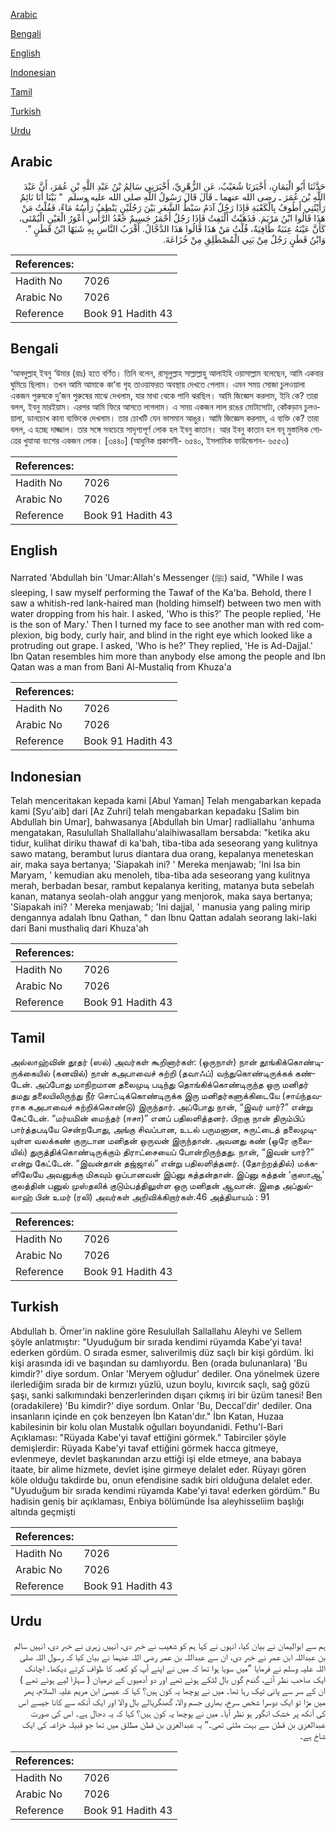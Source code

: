 [Arabic](#arabic)

[Bengali](#bengali)

[English](#english)

[Indonesian](#indonesian)

[Tamil](#tamil)

[Turkish](#turkish)

[Urdu](#urdu)

## Arabic


<div dir="rtl" lang="ar" style={{fontSize:'larger',backgroundColor:'#f8f9fa',padding:20}}>
حَدَّثَنَا أَبُو الْيَمَانِ، أَخْبَرَنَا شُعَيْبٌ، عَنِ الزُّهْرِيِّ، أَخْبَرَنِي سَالِمُ بْنُ عَبْدِ اللَّهِ بْنِ عُمَرَ، أَنَّ عَبْدَ اللَّهِ بْنَ عُمَرَ ـ رضى الله عنهما ـ قَالَ قَالَ رَسُولُ اللَّهِ صلى الله عليه وسلم ‏ "‏ بَيْنَا أَنَا نَائِمٌ رَأَيْتُنِي أَطُوفُ بِالْكَعْبَةِ فَإِذَا رَجُلٌ آدَمُ سَبْطُ الشَّعَرِ بَيْنَ رَجُلَيْنٍ يَنْطِفُ رَأْسُهُ مَاءً، فَقُلْتُ مَنْ هَذَا قَالُوا ابْنُ مَرْيَمَ‏.‏ فَذَهَبْتُ أَلْتَفِتُ فَإِذَا رَجُلٌ أَحْمَرُ جَسِيمٌ جَعْدُ الرَّأْسِ أَعْوَرُ الْعَيْنِ الْيُمْنَى، كَأَنَّ عَيْنَهُ عِنَبَةٌ طَافِيَةٌ، قُلْتُ مَنْ هَذَا قَالُوا هَذَا الدَّجَّالُ‏.‏ أَقْرَبُ النَّاسِ بِهِ شَبَهًا ابْنُ قَطَنٍ ‏"‏‏.‏ وَابْنُ قَطَنٍ رَجُلٌ مِنْ بَنِي الْمُصْطَلِقِ مِنْ خُزَاعَةَ‏.‏
</div>
<div style={{backgroundColor:'#f8f9fa',padding:20, marginBottom: 10}}><table> <thead> <tr> <th>References:</th> <th></th> </tr> </thead> <tbody><tr><td>Hadith No</td><td>7026</td></tr><tr><td>Arabic No</td><td>7026</td></tr><tr><td>Reference</td><td>Book 91 Hadith 43</td></tr></tbody></table></div>

## Bengali


<div dir="ltr" lang="bn" style={{fontSize:'larger',backgroundColor:'#f8f9fa',padding:20}}>
‘আবদুল্লাহ্ ইবনু ‘উমার (রাঃ) হতে বর্ণিত। তিনি বলেন, রাসূলুল্লাহ সাল্লাল্লাহু আলাইহি ওয়াসাল্লাম বলেছেন, আমি একবার ঘুমিয়ে ছিলাম। তখন আমি আমাকে কা‘বা গৃহ তাওয়াফরত অবস্থায় দেখতে পেলাম। এমন সময় সোজা চুলওয়ালা একজন পুরুষকে দু’জন পুরুষের মাঝে দেখলাম, যার মাথা থেকে পানি ঝরছিল। আমি জিজ্ঞেস করলাম, ইনি কে? তারা বলল, ইবনু মারইয়াম। এরপর আমি ফিরে আসতে লাগলাম। এ সময় একজন লাল রঙের মোটাসোটা, কোঁকড়ান চুলওয়ালা, ডানচোখ কানা ব্যক্তিকে দেখলাম। তার চোখটি যেন ভাসমান আঙুর। আমি জিজ্ঞেস করলাম, এ ব্যক্তি কে? তারা বলল, এ হচ্ছে দাজ্জাল। তার সঙ্গে সবচেয়ে সাদৃশ্যপূর্ণ লোক হল ইবনু কাতান। আর ইবনু কাতান হল বনূ মুস্তালিক গোত্রের খুযাআ বংশের একজন লোক। [৩৪৪০] (আধুনিক প্রকাশনী- ৬৫৪০, ইসলামিক ফাউন্ডেশন- ৬৫৫৩)
</div>
<div style={{backgroundColor:'#f8f9fa',padding:20, marginBottom: 10}}><table> <thead> <tr> <th>References:</th> <th></th> </tr> </thead> <tbody><tr><td>Hadith No</td><td>7026</td></tr><tr><td>Arabic No</td><td>7026</td></tr><tr><td>Reference</td><td>Book 91 Hadith 43</td></tr></tbody></table></div>

## English


<div dir="ltr" lang="en" style={{fontSize:'larger',backgroundColor:'#f8f9fa',padding:20}}>
Narrated 'Abdullah bin 'Umar:Allah's Messenger (ﷺ) said, "While I was sleeping, I saw myself performing the Tawaf of the Ka'ba. Behold, there I saw a whitish-red lank-haired man (holding himself) between two men with water dropping from his hair. I asked, 'Who is this?' The people replied, 'He is the son of Mary.' Then I turned my face to see another man with red complexion, big body, curly hair, and blind in the right eye which looked like a protruding out grape. I asked, 'Who is he?' They replied, 'He is Ad-Dajjal.' Ibn Qatan resembles him more than anybody else among the people and Ibn Qatan was a man from Bani Al-Mustaliq from Khuza'a
</div>
<div style={{backgroundColor:'#f8f9fa',padding:20, marginBottom: 10}}><table> <thead> <tr> <th>References:</th> <th></th> </tr> </thead> <tbody><tr><td>Hadith No</td><td>7026</td></tr><tr><td>Arabic No</td><td>7026</td></tr><tr><td>Reference</td><td>Book 91 Hadith 43</td></tr></tbody></table></div>

## Indonesian


<div dir="ltr" lang="id" style={{fontSize:'larger',backgroundColor:'#f8f9fa',padding:20}}>
Telah menceritakan kepada kami [Abul Yaman] Telah mengabarkan kepada kami [Syu'aib] dari [Az Zuhri] telah mengabarkan kepadaku [Salim bin Abdullah bin Umar], bahwasanya [Abdullah bin Umar] radliallahu 'anhuma mengatakan, Rasulullah Shallallahu'alaihiwasallam bersabda: "ketika aku tidur, kulihat diriku thawaf di ka'bah, tiba-tiba ada seseorang yang kulitnya sawo matang, berambut lurus diantara dua orang, kepalanya meneteskan air, maka saya bertanya; 'Siapakah ini? ' Mereka menjawab; 'Ini Isa bin Maryam, ' kemudian aku menoleh, tiba-tiba ada seseorang yang kulitnya merah, berbadan besar, rambut kepalanya keriting, matanya buta sebelah kanan, matanya seolah-olah anggur yang menjorok, maka saya bertanya; 'Siapakah ini? ' Mereka menjawab; 'Ini dajjal, ' manusia yang paling mirip dengannya adalah Ibnu Qathan, " dan Ibnu Qattan adalah seorang laki-laki dari Bani musthaliq dari Khuza'ah
</div>
<div style={{backgroundColor:'#f8f9fa',padding:20, marginBottom: 10}}><table> <thead> <tr> <th>References:</th> <th></th> </tr> </thead> <tbody><tr><td>Hadith No</td><td>7026</td></tr><tr><td>Arabic No</td><td>7026</td></tr><tr><td>Reference</td><td>Book 91 Hadith 43</td></tr></tbody></table></div>

## Tamil


<div dir="ltr" lang="ta" style={{fontSize:'larger',backgroundColor:'#f8f9fa',padding:20}}>
அல்லாஹ்வின் தூதர் (ஸல்) அவர்கள் கூறினார்கள்: (ஒருநாள்) நான் தூங்கிக்கொண்டிருக்கையில் (கனவில்) நான் கஅபாவைச் சுற்றி (தவாஃப்) வந்துகொண்டிருக்கக் கண்டேன். அப்போது மாநிறமான தலைமுடி படிந்து தொங்கிக்கொண்டிருந்த ஒரு மனிதர் தமது தலையிலிருந்து நீர் சொட்டிக்கொண்டிருக்க இரு மனிதர்களுக்கிடையே (சாய்ந்தவராக கஅபாவைச் சுற்றிக்கொண்டு) இருந்தார். அப்போது நான், “இவர் யார்?” என்று கேட்டேன். “மர்யமின் மைந்தர் (ஈசா)” எனப் பதிலளித்தனர். பிறகு நான் திரும்பிப் பார்த்தபடியே சென்றபோது, அங்கு சிவப்பான, உடல் பருமனான, சுருட்டைத் தலைமுடியுள்ள வலக்கண் குருடான மனிதன் ஒருவன் இருந்தான். அவனது கண் (ஒரே குலையில்) துருத்திக்கொண்டிருக்கும் திராட்சையைப் போன்றிருந்தது. நான், “இவன் யார்?” என்று கேட்டேன். “இவன்தான் தஜ்ஜால்” என்று பதிலளித்தனர். (தோற்றத்தில்) மக்களிலேயே அவனுக்கு மிகவும் ஒப்பானவன் இப்னு கத்தன்தான். இப்னு கத்தன் ‘குஸாஆ’ குலத்தின் பனுல் முஸ்தலிக் குடும்பத்திலுள்ள ஒரு மனிதன் ஆவான். இதை அப்துல்லாஹ் பின் உமர் (ரலி) அவர்கள் அறிவிக்கிறார்கள்.46 அத்தியாயம் : 91
</div>
<div style={{backgroundColor:'#f8f9fa',padding:20, marginBottom: 10}}><table> <thead> <tr> <th>References:</th> <th></th> </tr> </thead> <tbody><tr><td>Hadith No</td><td>7026</td></tr><tr><td>Arabic No</td><td>7026</td></tr><tr><td>Reference</td><td>Book 91 Hadith 43</td></tr></tbody></table></div>

## Turkish


<div dir="ltr" lang="tr" style={{fontSize:'larger',backgroundColor:'#f8f9fa',padding:20}}>
Abdullah b. Ömer'in nakline göre Resulullah Sallallahu Aleyhi ve Sellem şöyle anlatmıştır: "Uyuduğum bir sırada kendimi rüyamda Kabe'yi tava! ederken gördüm. O sırada esmer, salıverilmiş düz saçlı bir kişi gördüm. İki kişi arasında idi ve başından su damlıyordu. Ben (orada bulunanlara) 'Bu kimdir?' diye sordum. Onlar 'Meryem oğludur' dediler. Ona yönelmek üzere ilerlediğim sırada bir de kırmızı yüzlü, uzun boylu, kıvırcık saçlı, sağ gözü şaşı, sanki salkımındaki benzerlerinden dışarı çıkmış iri bir üzüm tanesi! Ben (oradakilere) 'Bu kimdir?' diye sordum. Onlar 'Bu, Deccal'dir' dediler. Ona insanların içinde en çok benzeyen İbn Katan'dır." İbn Katan, Huzaa kabilesinin bir kolu olan Mustalık oğulları boyundanidi. Fethu'l-Bari Açıklaması: "Rüyada Kabe'yi tavaf ettiğini görmek." Tabirciler şöyle demişlerdir: Rüyada Kabe'yi tavaf ettiğini görmek hacca gitmeye, evlenmeye, devlet başkanından arzu ettiği işi elde etmeye, ana babaya itaate, bir alime hizmete, devlet işine girmeye delalet eder. Rüyayı gören köle olduğu takdirde bu, onun efendisine sadık biri olduğuna delalet eder. "Uyuduğum bir sırada kendimi rüyamda Kabe'yi tava! ederken gördüm." Bu hadisin geniş bir açıklaması, Enbiya bölümünde İsa aleyhisseliim başlığı altında geçmişti
</div>
<div style={{backgroundColor:'#f8f9fa',padding:20, marginBottom: 10}}><table> <thead> <tr> <th>References:</th> <th></th> </tr> </thead> <tbody><tr><td>Hadith No</td><td>7026</td></tr><tr><td>Arabic No</td><td>7026</td></tr><tr><td>Reference</td><td>Book 91 Hadith 43</td></tr></tbody></table></div>

## Urdu


<div dir="rtl" lang="ur" style={{fontSize:'larger',backgroundColor:'#f8f9fa',padding:20}}>
ہم سے ابوالیمان نے بیان کیا، انہوں نے کہا ہم کو شعیب نے خبر دی، انہیں زہری نے خبر دی، انہیں سالم بن عبداللہ ابن عمر نے خبر دی، ان سے عبداللہ بن عمر رضی اللہ عنہما نے بیان کیا کہ رسول اللہ صلی اللہ علیہ وسلم نے فرمایا ”میں سویا ہوا تھا کہ میں نے اپنے آپ کو کعبہ کا طواف کرتے دیکھا۔ اچانک ایک صاحب نظر آئے، گندم گوں بال لٹکے ہوئے تھے اور دو آدمیوں کے درمیان ( سہارا لیے ہوئے تھے ) ان کے سر سے پانی ٹپک رہا تھا۔ میں نے پوچھا یہ کون ہیں؟ کہا کہ عیسیٰ ابن مریم علیہ السلام، پھر میں مڑا تو ایک دوسرا شخص سرخ، بھاری جسم والا، گھنگریالے بال والا اور ایک آنکھ سے کانا جیسے اس کی آنکھ پر خشک انگور ہو نظر آیا۔ میں نے پوچھا یہ کون ہیں؟ کہا کہ یہ دجال ہے۔ اس کی صورت عبدالعزیٰ بن قطن سے بہت ملتی تھی۔“ یہ عبدالعزیٰ بن قطن مطلق میں تھا جو قبیلہ خزاعہ کی ایک شاخ ہے۔
</div>
<div style={{backgroundColor:'#f8f9fa',padding:20, marginBottom: 10}}><table> <thead> <tr> <th>References:</th> <th></th> </tr> </thead> <tbody><tr><td>Hadith No</td><td>7026</td></tr><tr><td>Arabic No</td><td>7026</td></tr><tr><td>Reference</td><td>Book 91 Hadith 43</td></tr></tbody></table></div>